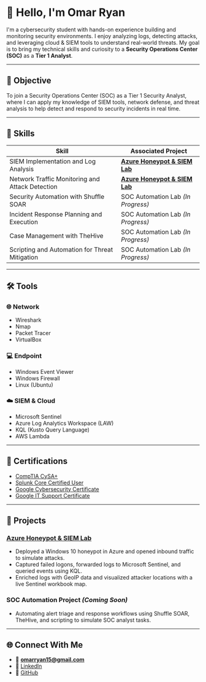 # 👋 Hello, I'm Omar Ryan

I'm a cybersecurity student with hands-on experience building and monitoring security environments. I enjoy analyzing logs, detecting attacks, and leveraging cloud & SIEM tools to understand real-world threats. My goal is to bring my technical skills and curiosity to a **Security Operations Center (SOC)** as a **Tier 1 Analyst**.

---

## 🎯 Objective
To join a Security Operations Center (SOC) as a Tier 1 Security Analyst, where I can apply my knowledge of SIEM tools, network defense, and threat analysis to help detect and respond to security incidents in real time.

---

## 🧠 Skills

| Skill | Associated Project |
|-------|---------------------|
| SIEM Implementation and Log Analysis | [**Azure Honeypot & SIEM Lab**](https://github.com/ZOrroryan/azure-honeypot-siem-lab) |
| Network Traffic Monitoring and Attack Detection | [**Azure Honeypot & SIEM Lab**](https://github.com/ZOrroryan/azure-honeypot-siem-lab) |
| Security Automation with Shuffle SOAR | SOC Automation Lab *(In Progress)* |
| Incident Response Planning and Execution | SOC Automation Lab *(In Progress)* |
| Case Management with TheHive | SOC Automation Lab *(In Progress)* |
| Scripting and Automation for Threat Mitigation | SOC Automation Lab *(In Progress)* |

---

## 🛠️ Tools

### 🌐 Network
- Wireshark  
- Nmap  
- Packet Tracer  
- VirtualBox  

### 💻 Endpoint
- Windows Event Viewer  
- Windows Firewall  
- Linux (Ubuntu)  

### ☁️ SIEM & Cloud
- Microsoft Sentinel  
- Azure Log Analytics Workspace (LAW)  
- KQL (Kusto Query Language)  
- AWS Lambda  

---

## 📜 Certifications
- [CompTIA CySA+](https://www.comptia.org/certifications/cybersecurity-analyst)  
- [Splunk Core Certified User](https://www.splunk.com/en_us/training.html)  
- [Google Cybersecurity Certificate](https://grow.google/certificates/cybersecurity/)  
- [Google IT Support Certificate](https://grow.google/certificates/it-support/)

---

## 🧪 Projects

### [**Azure Honeypot & SIEM Lab**](https://github.com/ZOrroryan/azure-honeypot-siem-lab)  
- Deployed a Windows 10 honeypot in Azure and opened inbound traffic to simulate attacks.  
- Captured failed logons, forwarded logs to Microsoft Sentinel, and queried events using KQL.  
- Enriched logs with GeoIP data and visualized attacker locations with a live Sentinel workbook map.

### SOC Automation Project *(Coming Soon)*  
- Automating alert triage and response workflows using Shuffle SOAR, TheHive, and scripting to simulate SOC analyst tasks.

---

## 🌐 Connect With Me
- 📧 **omarryan15@gmail.com**  
- 💼 [LinkedIn](https://www.linkedin.com/in/omar-ryan-64547a224/)  
- 🧠 [GitHub](https://github.com/ZOrroryan)

